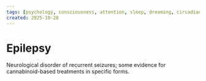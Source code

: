 ```yaml
---
tags: [psychology, consciousness, attention, sleep, dreaming, circadian-rhythms, psychoactive-drugs]
created: 2025-10-20
---
```

# Epilepsy

Neurological disorder of recurrent seizures; some evidence for cannabinoid-based treatments in specific forms.
